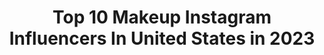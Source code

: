 ---
title: Top 10 Makeup Instagram Influencers In United States in 2023
description: >-
  Find top makeup Instagram influencers in United States in 2023. Most popular hashtags: #makeup #wakeupandmakeup #makeuptutorial #tiktok.
platform: Instagram
hits: 13024
text_top: Identify the top-rated Instagram influencers on inBeat.
text_bottom: Our platform holds 13024 Instagram influencers like this in United States for you to connect with.
profiles:
  - username: "yanakatori"
    fullname: >-
      
    bio: >-
      makeup
    location: "United States"
    followers: 17294
    engagement: 1517
    commentsToLikes: 0.021405
    id: ck15skyffdj6r0i19f0tqz5ht
    verified: false
    hashtags: "#healthy, #naturalhairdreams, #explore, #pictorial"
  - username: "viqsv_"
    fullname: >-
      Wiktoria Biernacka💄MAKEUP
    bio: >-
      💄 makeup lover 👩🏻‍🎓 sociology student 🇵🇱 19🎂 📥 collab&pr: DM/📩 wiktoria-biernacka@o2.pl
    location: "United States"
    followers: 4025
    engagement: 2232
    commentsToLikes: 0.261518
    id: ck5zo0qw2piu20i14tr81zkmb
    verified: false
    hashtags: "#muasfeaturing, #glow, #qualitynewbies, #perfectbrows"
  - username: "keoshanikkya"
    fullname: >-
      Keosha Parks🌻🖍
    bio: >-
      🖍#CrayonCutie ⠀⠀⠀⠀⠀⠀⠀⠀⠀ 💄Makeup 💇🏽‍♀️Natural Hair⠀⠀⠀ 📍North Carolina Clients @beatby_kp Paid Promo/PR/Collabs 📧 keoshaparks@aol.com
    location: "United States"
    followers: 11498
    engagement: 1553
    commentsToLikes: 0.119148
    id: ck6toguqle0aq0j71wd2wel3q
    verified: false
    hashtags: "#womenwithtattoos, #thecrayoncase, #lashingoutglam, #melaninmakeupdaily"
  - username: "mybeauty_dna"
    fullname: >-
      Diena
    bio: >-
      Beautyblogger Skincarejunkie Mom Makeup addict For collabs or ✉ #mybeautydna
    location: "United States"
    followers: 7061
    engagement: 1435
    commentsToLikes: 0.134696
    id: ck5ci9acls8gb0i11lj42n76g
    verified: false
    hashtags: "#makeup, #strikeapose, #love, #bblogger"
  - username: "makeupbyfabi_"
    fullname: >-
      FABIOLA
    bio: >-
      ✨ latin content creator 📦 pr/ inquiries: makeupbyfabi.info@gmail.com 💕 tag #teamakeupbyfabi 👁 use my code “makeupbyfabi_” for 10% on @ttdeyeofficial
    location: "United States"
    followers: 8370
    engagement: 1338
    commentsToLikes: 0.081739
    id: ck8tcdzkuz5co0j7862p3f2i4
    verified: false
    hashtags: "#featuremuas, #tatcha, #wakeupandmakeup, #maryandpalettes"
  - username: "andreeaxdoru"
    fullname: >-
      Andreea DORU
    bio: >-
      🇷🇴 🇪🇸 🇬🇧 💌 andreeaxdoru@gmail.com @plouise_makeup_academy brand ambassador & ex student👩🏼‍🎨
    location: "United States"
    followers: 22731
    engagement: 1279
    commentsToLikes: 0.743067
    id: ck5hkedeli9ye0i11k73doni6
    verified: false
    hashtags: "#anastasiabeverlyhills, #nyxcosmetics, #abhxnorvina, #norvinanavy"
  - username: "paradisedapree"
    fullname: >-
      Paradise Dapree
    bio: >-
      Makeup Artist | NC ♡ business/bookings: paradisedapree@gmail.com
    location: "United States"
    followers: 13784
    engagement: 1217
    commentsToLikes: 0.429664
    id: ck9hadynic6tu0j78xt018iuo
    verified: false
    hashtags: "#ad"
  - username: "paula4beauty"
    fullname: >-
      Paula4Beauty ◾Makeup
    bio: >-
      MAKEUP◾YOUTUBE◾SELFTAUGHT 🇬🇧 🇩🇪 🇵🇱Feel free to recreate one of my looks and tag me in it❤️#paula4beauty YOUTUBE 📽Paula4Beauty⬇️
    location: "United States"
    followers: 9515
    engagement: 1858
    commentsToLikes: 0.091361
    id: ckap4ldpz7t4y0i7826zcdz79
    verified: false
    hashtags: "#undiscovered, #makeupforbabesx, #makeupfeatures, #makeupinspo"
  - username: "babysmokes_"
    fullname: >-
      | B A B Y |
    bio: >-
      NO H8🚫❤️ YogaDabber🧘🏼‍♀️😽💨 Cannabis Consumption ; Edibles🌱 Open 🧠| Creative 💭| Big ♥️|➰ Cannabis x Makeup🥀 TWT👇🏼
    location: "United States"
    followers: 5778
    engagement: 1771
    commentsToLikes: 0.183972
    id: ck6uh0fxu69bs0j712opan5fr
    verified: false
    hashtags: "#cannababes, #girlswhosmoke, #michiganmeds, #beyourownhappy"
  - username: "lj_makeupworld"
    fullname: >-
      Lucija Jelić | Beauty
    bio: >-
      Široki Brijeg 🇧🇦 Narudžbe - 063/141-824 ‼️ •Makeup, Lash lift, Classic & Henna Brows, Solarij
    location: "United States"
    followers: 17631
    engagement: 1698
    commentsToLikes: 0.667921
    id: ckaoxn4kkdyv20i78jn1mdfgl
    verified: false
    hashtags: "#shophudabeauty, #lauramercier, #morphe, #gerardcosmetics"
---